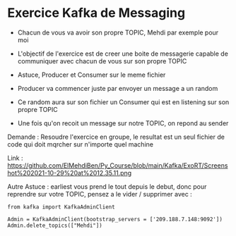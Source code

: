 # Exercice Kafka de Messaging

- Chacun de vous va avoir son propre TOPIC, Mehdi par exemple pour moi

- L'objectif de l'exercice est de creer une boite de messagerie capable de communiquer avec chacun de vous sur son propre TOPIC

- Astuce, Producer et Consumer sur le meme fichier

- Producer va commencer juste par envoyer un message a un random

- Ce random aura sur son fichier un Consumer qui est en listening sur son propre TOPIC

- Une fois qu'on recoit un message sur notre TOPIC, on repond au sender

Demande : Resoudre l'exercice en groupe, le resultat est un seul fichier de code qui doit mqrcher sur n'importe quel machine

Link : https://github.com/ElMehdiBen/Py_Course/blob/main/Kafka/ExoRT/Screenshot%202021-10-29%20at%2012.35.11.png

Autre Astuce : earliest vous prend le tout depuis le debut, donc pour reprendre sur votre TOPIC, pensez a le vider / supprimer avec :

    from kafka import KafkaAdminClient

    Admin = KafkaAdminClient(bootstrap_servers = ['209.188.7.148:9092'])
    Admin.delete_topics(["Mehdi"])
